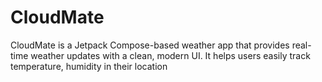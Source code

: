 # CloudMate
CloudMate is a Jetpack Compose-based weather app that provides real-time weather updates with a clean, modern UI. It helps users easily track temperature, humidity in their location
